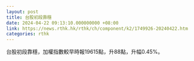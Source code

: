 ```yaml
---
layout: post
title: 台股初段靠穩
date: 2024-04-22 09:13:10.000000000 +08:00
link: https://news.rthk.hk/rthk/ch/component/k2/1749926-20240422.htm
categories: rthk
---
```


台股初段靠穩，加權指數較早時報19615點，升88點，升幅0.45%。
